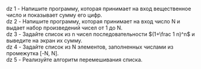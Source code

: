 dz 1 - Напишите программу, которая принимает на вход вещественное число и показывает сумму его цифр.<br>
dz 2 - Напишите программу, которая принимает на вход число N и выдает набор произведений чисел от 1 до N.<br>
dz 3 - Задайте список из n чисел последовательности $(1+\frac 1 n)^n$ и выведите на экран их сумму.<br>
dz 4 - Задайте список из N элементов, заполненных числами из промежутка [-N, N].<br>
dz 5 -  Реализуйте алгоритм перемешивания списка.
